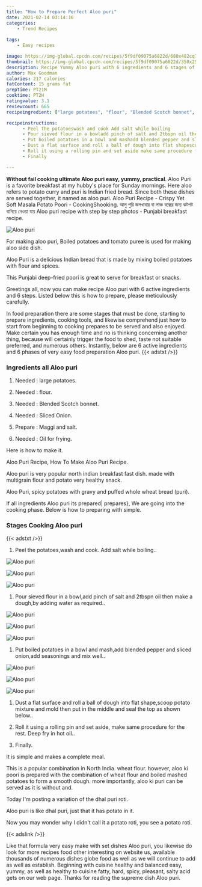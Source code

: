 ```yaml
---
title: "How to Prepare Perfect Aloo puri"
date: 2021-02-14 03:14:16
categories:
    - Trend Recipes
    
tags:
    - Easy recipes

image: https://img-global.cpcdn.com/recipes/5f9df09075a6822d/680x482cq70/aloo-puri-recipe-main-photo.jpg
thumbnail: https://img-global.cpcdn.com/recipes/5f9df09075a6822d/350x250cq70/aloo-puri-recipe-main-photo.jpg
description: Recipe Yummy Aloo puri with 6 ingredients and 6 stages of easy cooking.
author: Max Goodman
calories: 217 calories
fatContent: 15 grams fat
preptime: PT21M
cooktime: PT2H
ratingvalue: 3.1
reviewcount: 665
recipeingredient: ["large potatoes", "flour", "Blended Scotch bonnet", "Sliced Onion", "Maggi and salt", "Oil for frying"]

recipeinstructions: 
      - Peel the potatoeswash and cook Add salt while boiling 
      - Pour sieved flour in a bowladd pinch of salt and 2tbspn oil then make a doughby adding water as required 
      - Put boiled potatoes in a bowl and mashadd blended pepper and sliced onionadd seasonings and mix well 
      - Dust a flat surface and roll a ball of dough into flat shapescoop potato mixture and mold then put in the middle and seal the top as shown below 
      - Roll it using a rolling pin and set aside make same procedure for the rest Deep fry in hot oil 
      - Finally

---
```




**Without fail cooking ultimate Aloo puri easy, yummy, practical**. Aloo Puri is a favorite breakfast at my hubby&#39;s place for Sunday mornings. Here aloo refers to potato curry and puri is Indian fried bread. Since both these dishes are served together, it named as aloo puri. Aloo Puri Recipe - Crispy Yet Soft Masala Potato Poori - CookingShooking. আলু পুরি জলখাবার বা লাঞ্চ বক্সের জন্য ঝটপট বানিয়ে নেওয়া যায় Aloo puri recipe with step by step photos - Punjabi breakfast recipe.


![Aloo puri](https://img-global.cpcdn.com/recipes/5f9df09075a6822d/680x482cq70/aloo-puri-recipe-main-photo.jpg "Aloo puri")



For making aloo puri, Boiled potatoes and tomato puree is used for making aloo side dish.

Aloo Puri is a delicious Indian bread that is made by mixing boiled potatoes with flour and spices.

This Punjabi deep-fried poori is great to serve for breakfast or snacks.


Greetings all, now you can make recipe Aloo puri with 6 active ingredients and 6 steps. Listed below this is how to prepare, please meticulously carefully.

In food preparation there are some stages that must be done, starting to prepare ingredients, cooking tools, and likewise comprehend just how to start from beginning to cooking prepares to be served and also enjoyed. Make certain you has enough time and no is thinking concerning another thing, because will certainly trigger the food to shed, taste not suitable preferred, and numerous others. Instantly, below are 6 active ingredients and 6 phases of very easy food preparation Aloo puri.
{{< adstxt />}}

### Ingredients all Aloo puri


1. Needed  : large potatoes.

1. Needed  : flour.

1. Needed  : Blended Scotch bonnet.

1. Needed  : Sliced Onion.

1. Prepare  : Maggi and salt.

1. Needed  : Oil for frying.


Here is how to make it.

Aloo Puri Recipe, How To Make Aloo Puri Recipe.

Aloo puri is very popular north indian breakfast fast dish. made with multigrain flour and potato very healthy snack.

Aloo Puri, spicy potatoes with gravy and puffed whole wheat bread (puri).


If all ingredients Aloo puri its prepared| prepares}, We are going into the cooking phase. Below is how to preparing with simple.

### Stages Cooking Aloo puri

{{< adstxt />}}


1. Peel the potatoes,wash and cook. Add salt while boiling..



![Aloo puri](https://img-global.cpcdn.com/steps/9ad5065a722ee3e9/160x128cq70/aloo-puri-recipe-step-1-photo.jpg" "Aloo puri")

![Aloo puri](https://img-global.cpcdn.com/steps/2807f1ceaec89b0b/160x128cq70/aloo-puri-recipe-step-1-photo.jpg" "Aloo puri")

![Aloo puri](https://img-global.cpcdn.com/steps/b362d5f4cdc0dea1/160x128cq70/aloo-puri-recipe-step-1-photo.jpg" "Aloo puri")



1. Pour sieved flour in a bowl,add pinch of salt and 2tbspn oil then make a dough,by adding water as required..



![Aloo puri](https://img-global.cpcdn.com/steps/d45757e78e771a7e/160x128cq70/aloo-puri-recipe-step-2-photo.jpg" "Aloo puri")

![Aloo puri](https://img-global.cpcdn.com/steps/56d4817ee1eb1308/160x128cq70/aloo-puri-recipe-step-2-photo.jpg" "Aloo puri")

![Aloo puri](https://img-global.cpcdn.com/steps/4fad87db25f9cc16/160x128cq70/aloo-puri-recipe-step-2-photo.jpg" "Aloo puri")



1. Put boiled potatoes in a bowl and mash,add blended pepper and sliced onion,add seasonings and mix well..



![Aloo puri](https://img-global.cpcdn.com/steps/ec57668c7d7d4f35/160x128cq70/aloo-puri-recipe-step-3-photo.jpg" "Aloo puri")

![Aloo puri](https://img-global.cpcdn.com/steps/572095d3a98d06bb/160x128cq70/aloo-puri-recipe-step-3-photo.jpg" "Aloo puri")

![Aloo puri](https://img-global.cpcdn.com/steps/23c645364b02c9a9/160x128cq70/aloo-puri-recipe-step-3-photo.jpg" "Aloo puri")



1. Dust a flat surface and roll a ball of dough into flat shape,scoop potato mixture and mold then put in the middle and seal the top as shown below..



1. Roll it using a rolling pin and set aside, make same procedure for the rest. Deep fry in hot oil..



1. Finally.




It is simple and makes a complete meal.

This is a popular combination in North India. wheat flour. however, aloo ki poori is prepared with the combination of wheat flour and boiled mashed potatoes to form a smooth dough. more importantly, aloo ki puri can be served as it is without and.

Today I&#39;m posting a variation of the dhal puri roti.

Aloo puri is like dhal puri, just that it has potato in it.

Now you may wonder why I didn&#39;t call it a potato roti, you see a potato roti.


{{< adslink />}}

Like that formula very easy make with set dishes Aloo puri, you likewise do look for more recipes food other interesting on website us, available thousands of numerous dishes globe food as well as we will continue to add as well as establish. Beginning with cuisine healthy and balanced easy, yummy, as well as healthy to cuisine fatty, hard, spicy, pleasant, salty acid gets on our web page. Thanks for reading the supreme dish Aloo puri.

